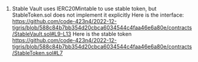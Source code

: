 1. Stable Vault uses IERC20Mintable to use stable token, but StableToken.sol does not implement it explicitly
Here is the interface: https://github.com/code-423n4/2022-12-tigris/blob/588c84b7bb354d20cbca6034544c4faa46e6a80e/contracts/StableVault.sol#L9-L13
Here is the stable token https://github.com/code-423n4/2022-12-tigris/blob/588c84b7bb354d20cbca6034544c4faa46e6a80e/contracts/StableToken.sol#L7